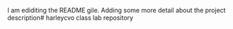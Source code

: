 I am ediditing the README gile. Adding some more detail about the project description# harleycvo
class lab repository
